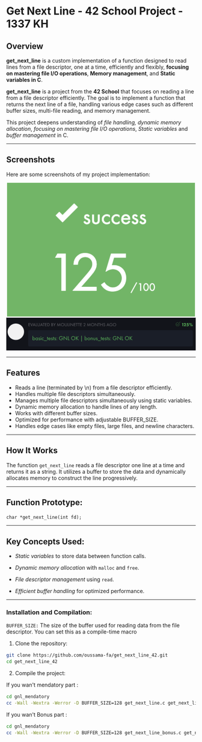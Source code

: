 # Get Next Line - 42 School Project - 1337 KH

## Overview

**get_next_line** is a custom implementation of a function designed to read lines from a file descriptor, one at a time, efficiently and flexibly, **focusing on mastering file I/O operations**, **Memory management**, and **Static variables in C**.

**get_next_line** is a project from the **42 School** that focuses on reading a line from a file descriptor efficiently. The goal is to implement a function that returns the next line of a file, handling various edge cases such as different buffer sizes, multi-file reading, and memory management.

This project deepens understanding of *file handling, dynamic memory allocation*, 
*focusing on mastering file I/O operations*, *Static variables* and *buffer management* in C.

---

## Screenshots

Here are some screenshots of my project implementation:


<div align="center">
  <img src="125.png" alt="125 Successe" width="500"/>
  <img src="corr.png" alt="MOULINETTE" width="700"/>
</div>

---

## Features

- Reads a line (terminated by \n) from a file descriptor efficiently.
- Handles multiple file descriptors simultaneously.
- Manages multiple file descriptors simultaneously using static variables.
- Dynamic memory allocation to handle lines of any length.
- Works with different buffer sizes.
- Optimized for performance with adjustable BUFFER_SIZE.
- Handles edge cases like empty files, large files, and newline characters.
---

## How It Works

The function `get_next_line` reads a file descriptor one line at a time and returns it as a string. It utilizes a buffer to store the data and dynamically allocates memory to construct the line progressively.

---
## Function Prototype:

  ```char *get_next_line(int fd);```

---

## Key Concepts Used:

- *Static variables* to store data between function calls.

- *Dynamic memory allocation* with `malloc` and `free`.

- *File descriptor management* using `read`.

- *Efficient buffer handling* for optimized performance.

---

### Installation and Compilation:

`BUFFER_SIZE:` The size of the buffer used for reading data from the file descriptor. You can set this as a compile-time macro

1. Clone the repository:

```bash
git clone https://github.com/oussama-fa/get_next_line_42.git
cd get_next_line_42
```

2. Compile the project:

If you wan't mendatory part :
```bash
cd gnl_mendatory
cc -Wall -Wextra -Werror -D BUFFER_SIZE=128 get_next_line.c get_next_line_utils.c main.c -o gnl
```

If you wan't Bonus part :
```bash
cd gnl_mendatory
cc -Wall -Wextra -Werror -D BUFFER_SIZE=128 get_next_line_bonus.c get_next_line_utils_bonus.c main.c -o gnl
```
